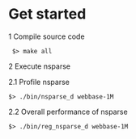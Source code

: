 # Get started
1 Compile source code

``` $> make all```

2 Execute nsparse

2.1 Profile nsparse

``` $> ./bin/nsparse_d webbase-1M ```

2.2 Overall performance of nsparse

```$> ./bin/reg_nsparse_d webbase-1M ```
